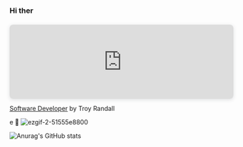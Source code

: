 ### Hi ther

<div style="position: relative; width: 100%; height: 0; padding-top: 33.3333%; padding-bottom: 0; box-shadow: 0 2px 8px 0 rgba(63,69,81,0.16); margin-top: 1.6em; margin-bottom: 0.9em; overflow: hidden; border-radius: 8px; will-change: transform;">  <iframe loading="lazy" style="position: absolute; width: 100%; height: 100%; top: 0; left: 0; border: none; padding: 0;margin: 0;"    src="https:&#x2F;&#x2F;www.canva.com&#x2F;design&#x2F;DAFykvAAmbY&#x2F;watch?embed" allowfullscreen="allowfullscreen" allow="fullscreen">  </iframe></div><a href="https:&#x2F;&#x2F;www.canva.com&#x2F;design&#x2F;DAFykvAAmbY&#x2F;watch?utm_content=DAFykvAAmbY&amp;utm_campaign=designshare&amp;utm_medium=embeds&amp;utm_source=link" target="_blank" rel="noopener">Software Developer</a> by Troy Randall

e 👋
![ezgif-2-51555e8800](https://github.com/TroyRandall/TroyRandall/assets/105599802/23136c49-62dd-4c57-b9b1-d0cfd6d4a004)

![Anurag's GitHub stats](https://github-readme-stats.vercel.app/api?username=TroyRandall&show_icons=true)
<!--
**TroyRandall/TroyRandall** is a ✨ _special_ ✨ repository because its `README.md` (this file) appears on your GitHub profile.

Here are some ideas to get you started:

- 🔭 I’m currently working on ...
- 🌱 I’m currently learning ...
- 👯 I’m looking to collaborate on ...
- 🤔 I’m looking for help with ...
- 💬 Ask me about ...
- 📫 How to reach me: ...
- 😄 Pronouns: ...
- ⚡ Fun fact: ...
-->
